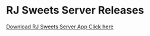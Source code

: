 # RJ Sweets Server Releases

[Download RJ Sweets Server App Click here](https://github.com/GauthamAsir/RJ_Sweets_Server_Releases/releases)
